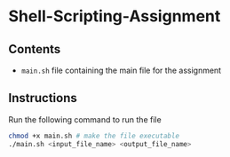 # Shell-Scripting-Assignment

## Contents

- `main.sh` file containing the main file for the assignment 

## Instructions 

Run the following command to run the file 
```bash
chmod +x main.sh # make the file executable
./main.sh <input_file_name> <output_file_name>
```